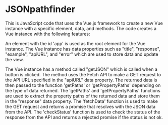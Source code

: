 # JSONpathfinder

This is JavaScript code that uses the Vue.js framework to create a new Vue instance with a specific element, data, and methods. The code creates a Vue instance with the following features:

An element with the id 'app' is used as the root element for the Vue instance.
The Vue instance has data properties such as "title", "response", "example", "apiURL", and "error" which are used to store data and update the view.

The Vue instance has a method called "getJSON" which is called when a button is clicked. The method uses the Fetch API to make a GET request to the API URL specified in the "apiURL" data property. The returned data is then passed to the function 'getPaths' or 'getPropertyPaths' depending on the type of data returned.
The 'getPaths' and 'getPropertyPaths' functions are used to extract the property paths of the returned data and store them in the "response" data property.
The 'fetchData' function is used to make the GET request and returns a promise that resolves with the JSON data from the API.
The 'checkStatus' function is used to check the status of the response from the API and returns a rejected promise if the status is not ok.
